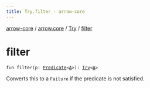 ```yaml
---
title: Try.filter - arrow-core
---
```


[arrow-core](../../index.html) / [arrow.core](../index.html) / [Try](index.html) / [filter](./filter.html)

# filter

`fun filter(p: `[`Predicate`](../-predicate.html)`<`[`A`](index.html#A)`>): `[`Try`](index.html)`<`[`A`](index.html#A)`>`

Converts this to a `Failure` if the predicate is not satisfied.

